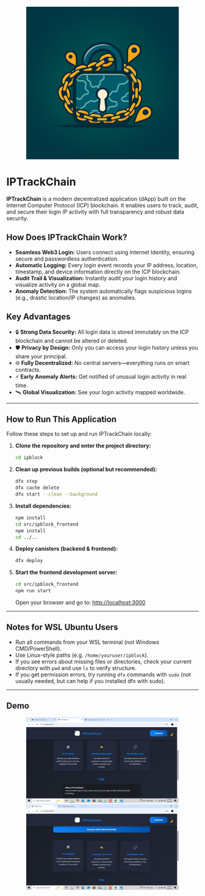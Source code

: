 <p align="center">
  <img src="https://raw.githubusercontent.com/ArielSltty/IPChain-Tracker/main/src/ipblock_frontend/src/assets/logo.jpg" alt="IPChain-Tracker Logo" style="width:400px; max-width:100%; height:auto;" />
</p>

# IPTrackChain

**IPTrackChain** is a modern decentralized application (dApp) built on the Internet Computer Protocol (ICP) blockchain. It enables users to track, audit, and secure their login IP activity with full transparency and robust data security.

## How Does IPTrackChain Work?

- **Seamless Web3 Login:** Users connect using Internet Identity, ensuring secure and passwordless authentication.
- **Automatic Logging:** Every login event records your IP address, location, timestamp, and device information directly on the ICP blockchain.
- **Audit Trail & Visualization:** Instantly audit your login history and visualize activity on a global map.
- **Anomaly Detection:** The system automatically flags suspicious logins (e.g., drastic location/IP changes) as anomalies.

## Key Advantages

- 🔒 **Strong Data Security:** All login data is stored immutably on the ICP blockchain and cannot be altered or deleted.
- 🛡️ **Privacy by Design:** Only you can access your login history unless you share your principal.
- 🌐 **Fully Decentralized:** No central servers—everything runs on smart contracts.
- ⚡ **Early Anomaly Alerts:** Get notified of unusual login activity in real time.
- 🛰️ **Global Visualization:** See your login activity mapped worldwide.

---

## How to Run This Application

Follow these steps to set up and run IPTrackChain locally:

1. **Clone the repository and enter the project directory:**
   ```bash
   cd ipblock
   ```

2. **Clean up previous builds (optional but recommended):**
   ```bash
   dfx stop
   dfx cache delete
   dfx start --clean --background
   ```

3. **Install dependencies:**
   ```bash
   npm install
   cd src/ipblock_frontend
   npm install
   cd ../..
   ```

4. **Deploy canisters (backend & frontend):**
   ```bash
   dfx deploy
   ```

5. **Start the frontend development server:**
   ```bash
   cd src/ipblock_frontend
   npm run start
   ```
   Open your browser and go to: [http://localhost:3000](http://localhost:3000)

---

## Notes for WSL Ubuntu Users

- Run all commands from your WSL terminal (not Windows CMD/PowerShell).
- Use Linux-style paths (e.g. `/home/youruser/ipblock`).
- If you see errors about missing files or directories, check your current directory with `pwd` and use `ls` to verify structure.
- If you get permission errors, try running `dfx` commands with `sudo` (not usually needed, but can help if you installed dfx with sudo).

---

## Demo

<p align="center">
  <img src="https://raw.githubusercontent.com/ArielSltty/IPChain-Tracker/774a87849e33572978f2ffc991d16a5206f83224/src/ipblock_frontend/src/assets/Screenshot%20(138).png" width="400" />
  <img src="https://raw.githubusercontent.com/ArielSltty/IPChain-Tracker/774a87849e33572978f2ffc991d16a5206f83224/src/ipblock_frontend/src/assets/Screenshot%20(139).png" width="400" />
</p>

